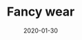 ---
title: "Fancy wear"
image: "/img/pexels-lucas-pezeta-2529375.jpg"
date: "2020-01-30"
extlink: "/img/pexels-lucas-pezeta-2529375.jpg"
description: | 
    
---